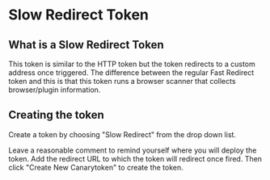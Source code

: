 # Slow Redirect Token

## What is a Slow Redirect Token

This token is similar to the HTTP token but the token redirects to a custom address once triggered. The difference between the regular Fast Redirect token and this is that this token runs a browser scanner that collects browser/plugin information.

## Creating the token

Create a token by choosing "Slow Redirect" from the drop down list.

Leave a reasonable comment to remind yourself where you will deploy the token. Add the redirect URL to which the token will redirect once fired. Then click "Create New Canarytoken" to create the token.
